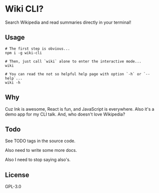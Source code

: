 # Wiki CLI?

Search Wikipedia and read summaries directly in your terminal!

## Usage

```
# The first step is obvious...
npm i -g wiki-cli

# Then, just call `wiki` alone to enter the interactive mode...
wiki

# You can read the not so helpful help page with option `-h` or `--help`...
wiki -h
```

## Why

Cuz Ink is awesome, React is fun, and JavaScript is everywhere. Also it's a demo app for my CLI talk. And, who doesn't love Wikipedia?

## Todo

See TODO tags in the source code.

Also need to write some more docs.

Also I need to stop saying also's.

## License

GPL-3.0
